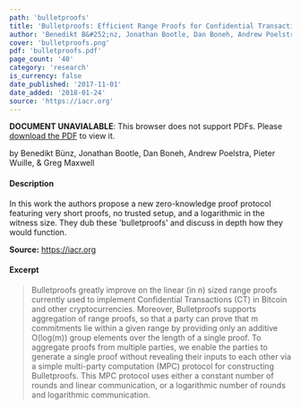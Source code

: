 ```yaml
---
path: 'bulletproofs'
title: 'Bulletproofs: Efficient Range Proofs for Confidential Transactions'
author: 'Benedikt B&#252;nz, Jonathan Bootle, Dan Boneh, Andrew Poelstra, Pieter Wuille, Greg Maxwell'
cover: 'bulletproofs.png'
pdf: 'bulletproofs.pdf'
page_count: '40'
category: 'research'
is_currency: false
date_published: '2017-11-01'
date_added: '2018-01-24'
source: 'https://iacr.org'
---
```


<object class="pdf_embed" data="/pdf/bulletproofs.pdf" type="application/pdf" width="100%" height="100%">
   <p><b>DOCUMENT UNAVIALABLE</b>: This browser does not support PDFs. Please <a href="/pdf/bulletproofs.pdf">download the PDF</a> to view it.</p>
</object>

by Benedikt B&#252;nz, Jonathan Bootle, Dan Boneh, Andrew Poelstra, Pieter Wuille, & Greg Maxwell

#### Description
In this work the authors propose a new zero-knowledge proof protocol featuring very short proofs, no trusted setup, and a logarithmic in the witness size. They dub these 'bulletproofs' and discuss in depth how they would function.

**Source:** https://iacr.org

#### Excerpt
> Bulletproofs greatly improve on the linear (in n) sized range proofs currently used to implement Confidential Transactions (CT) in Bitcoin and other cryptocurrencies. Moreover, Bulletproofs supports aggregation of range proofs, so that a party can prove that m commitments lie within a given range by providing only an additive O(log(m)) group elements over the length of a single proof. To aggregate proofs from multiple parties, we enable the parties to generate a single proof without revealing their inputs to each other via a simple multi-party computation (MPC) protocol for constructing Bulletproofs. This MPC protocol uses either a constant number of rounds and linear communication, or a logarithmic number of rounds and logarithmic communication.
